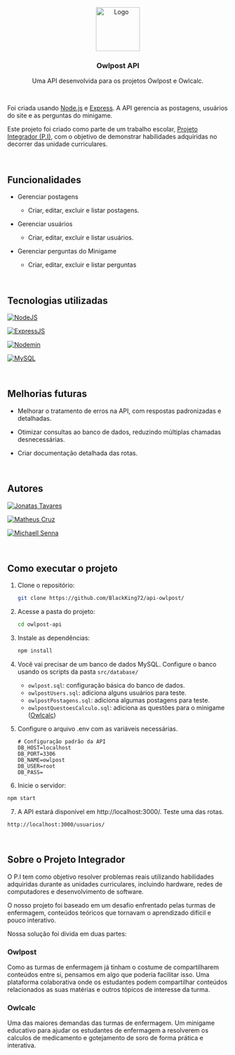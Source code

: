 <div align="center">
    <a href="https://github.com/BlackKing72/api-owlpost">
        <picture>
          <source media="(prefers-color-scheme: dark)" srcset="https://github.com/user-attachments/assets/e9b25d79-14b9-495d-82e8-a099e95263e5">
          <source media="(prefers-color-scheme: light)" srcset="https://github.com/user-attachments/assets/8488d32e-b04f-4179-8253-0524a2249bab">
          <img alt="Logo" src="https://github.com/user-attachments/assets/8488d32e-b04f-4179-8253-0524a2249bab" width="100" height="100">
        </picture>
      </a>
      <h3 align="center">Owlpost API</h3>
      <p align="center">
        Uma API desenvolvida para os projetos Owlpost e Owlcalc. 
      </p>
</div>
<br/>

Foi criada usando [Node.js][node-url] e [Express][express-url]. A API gerencia as postagens, usuários do site e as perguntas do minigame.

Este projeto foi criado como parte de um trabalho escolar, [Projeto Integrador (P.I)](#sobre-o-projeto-integrador), com o objetivo de demonstrar habilidades adquiridas no decorrer das unidade curriculares.

<br/>

## Funcionalidades

- Gerenciar postagens 
  - Criar, editar, excluir e listar postagens.

- Gerenciar usuários
  - Criar, editar, excluir e listar usuários.

- Gerenciar perguntas do Minigame 
  - Criar, editar, excluir e listar perguntas

<br/>

## Tecnologias utilizadas

[![NodeJS][node-shield]][node-url]  

[![ExpressJS][express-shield]][express-url]  

[![Nodemin][nodemon-shield]][nodemon-url]  

[![MySQL][mysql-shield]][mysql-url]  

<br/>

## Melhorias futuras

- Melhorar o tratamento de erros na API, com respostas padronizadas e detalhadas.

- Otimizar consultas ao banco de dados, reduzindo múltiplas chamadas desnecessárias.

- Criar documentação detalhada das rotas.

<br/>

## Autores

[![Jonatas Tavares][jonatas-shield]][jonatas-url]  

[![Matheus Cruz][matheus-shield]][matheus-url]  

[![Michaell Senna][michaell-shield]][michaell-url]  

<br/>

## Como executar o projeto

1. Clone o repositório:
    ```sh
    git clone https://github.com/BlackKing72/api-owlpost/
    ```

2. Acesse a pasta do projeto:
    ```sh
    cd owlpost-api
    ```

3. Instale as dependências:
    ```sh
    npm install
    ``` 
    
4. Você vai precisar de um banco de dados MySQL. Configure o banco usando os scripts da pasta `src/database/`
    - `owlpost.sql`: configuração básica do banco de dados.
    - `owlpostUsers.sql`: adiciona alguns usuários para teste.
    - `owlpostPostagens.sql`: adiciona algumas postagens para teste.
    - `owlpostQuestoesCalculo.sql`: adiciona as questões para o minigame ([Owlcalc](https://github.com/BlackKing72/owlcalc/))

5. Configure o arquivo .env com as variáveis necessárias.  
    ```env
    # Configuração padrão da API
    DB_HOST=localhost
    DB_PORT=3306
    DB_NAME=owlpost
    DB_USER=root
    DB_PASS=
    ```

6. Inicie o servidor:
  ```sh
  npm start
  ```

7. A API estará disponível em http://localhost:3000/. Teste uma das rotas.
  ```
  http://localhost:3000/usuarios/
  ```

<br/>

## Sobre o Projeto Integrador

O P.I tem como objetivo resolver problemas reais utilizando habilidades adquiridas durante as unidades curriculares, incluindo hardware, redes de computadores e desenvolvimento de software.

O nosso projeto foi baseado em um desafio enfrentado pelas turmas de enfermagem, conteúdos teóricos que tornavam o aprendizado difícil e pouco interativo.

Nossa solução foi divida em duas partes:

### Owlpost

  Como as turmas de enfermagem já tinham o costume de compartilharem conteúdos entre si, pensamos em algo que poderia facilitar isso. Uma plataforma colaborativa onde os estudantes podem compartilhar conteúdos relacionados as suas matérias e outros tópicos de interesse da turma.

### Owlcalc

  Uma das maiores demandas das turmas de enfermagem. Um minigame educativo para ajudar os estudantes de enfermagem a resolverem os calculos de medicamento e gotejamento de soro de forma prática e interativa.


[node-shield]:    https://img.shields.io/badge/Node.JS-404040?style=for-the-badge&logo=nodedotjs
[node-url]:       https://nodejs.org/en/

[nodemon-shield]: https://img.shields.io/badge/Nodemon-404040?style=for-the-badge&logo=nodemon
[nodemon-url]:    https://nodemon.io/

[express-shield]: https://img.shields.io/badge/Express-404040?style=for-the-badge&logo=express
[express-url]:    https://expressjs.com/

[mysql-shield]:   https://img.shields.io/badge/MySQL-404040?style=for-the-badge&logo=mysql
[mysql-url]:      https://www.mysql.com/

[jonatas-shield]: https://img.shields.io/badge/Jonatas_Tavares-404040?style=for-the-badge&logo=github
[jonatas-url]: https://github.com/JonatasTavares2000

[matheus-shield]: https://img.shields.io/badge/Matheus_Cruz-404040?style=for-the-badge&logo=github
[matheus-url]:    https://github.com/BlackKing72

[michaell-shield]: https://img.shields.io/badge/Michaell_Senna-404040?style=for-the-badge&logo=github
[michaell-url]:    https://github.com/thug-okami
